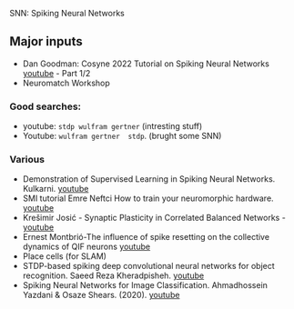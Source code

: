 SNN: Spiking Neural Networks

## Major inputs

* Dan Goodman: Cosyne 2022 Tutorial on Spiking Neural Networks [youtube](https://www.youtube.com/watch?v=GTXTQ_sOxak) - Part 1/2
* Neuromatch Workshop

### Good searches:
* youtube: `stdp wulfram gertner`  (intresting stuff)
* Youtube: `wulfram gertner  stdp`. (brught some SNN)


### Various
* Demonstration of Supervised Learning in Spiking Neural Networks. Kulkarni. [youtube](https://www.youtube.com/watch?v=Td25_e4F8MM)
* SMI tutorial Emre Neftci How to train your neuromorphic hardware. [youtube](https://www.youtube.com/watch?v=MwRb7NOqjPE)
* Krešimir Josić - Synaptic Plasticity in Correlated Balanced Networks - [youtube](https://www.youtube.com/watch?v=ehhpEkWDbso)
* Ernest Montbrió-The influence of spike resetting on the collective dynamics of QIF neurons
[youtube](https://www.youtube.com/watch?v=WxoXkAFVur8)
* Place cells (for SLAM)
* STDP-based spiking deep convolutional neural networks for object recognition. Saeed Reza Kheradpisheh. [youtube](https://www.youtube.com/watch?v=u32Xnz2hDkE)
* Spiking Neural Networks for Image Classification. Ahmadhossein Yazdani & Osaze Shears. (2020). [youtube](https://www.youtube.com/watch?v=yVP_vmSdnkg)
